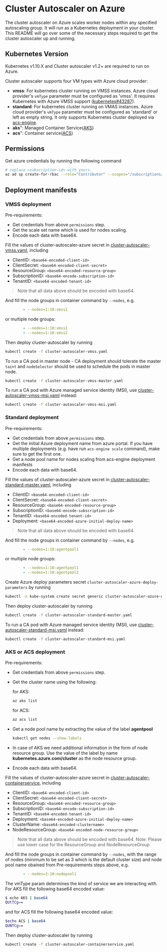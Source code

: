 # Cluster Autoscaler on Azure

The cluster autoscaler on Azure scales worker nodes within any specified autoscaling group. It will run as a Kubernetes deployment in your cluster. This README will go over some of the necessary steps required to get the cluster autoscaler up and running.

## Kubernetes Version

Kubernetes v1.10.X and Cluster autoscaler v1.2+  are required to run on Azure.

Cluster autoscaler supports four VM types with Azure cloud provider:

- **vmss**: For kubernetes cluster running on VMSS instances. Azure cloud provider's `vmType` parameter must be configured as 'vmss'. It requires Kubernetes with Azure VMSS support ([kubernetes#43287](https://github.com/kubernetes/kubernetes/issues/43287)).
- **standard**: For kubernetes cluster running on VMAS instances. Azure cloud provider's `vmType` parameter must be configured as 'standard' or left as empty string. It only supports Kubernetes cluster deployed via [acs-engine](https://github.com/Azure/acs-engine).
- **aks**": Managed Container Service([AKS](https://docs.microsoft.com/en-us/azure/aks/))
- **acs**": Container service([ACS](https://docs.microsoft.com/en-us/azure/container-service/kubernetes/))

## Permissions

Get azure credentials by running the following command

```sh
# replace <subscription-id> with yours.
az ad sp create-for-rbac --role="Contributor" --scopes="/subscriptions/<subscription-id>" --output json
```

## Deployment manifests

### VMSS deployment

Pre-requirements:

- Get credentials from above `permissions` step.
- Get the scale set name which is used for nodes scaling.
- Encode each data with base64.

Fill the values of cluster-autoscaler-azure secret in [cluster-autoscaler-vmss.yaml](cluster-autoscaler-vmss.yaml), including

- ClientID: `<base64-encoded-client-id>`
- ClientSecret: `<base64-encoded-client-secret>`
- ResourceGroup: `<base64-encoded-resource-group>`
- SubscriptionID: `<base64-encode-subscription-id>`
- TenantID: `<base64-encoded-tenant-id>`

> Note that all data above should be encoded with base64.

And fill the node groups in container command by `--nodes`, e.g.

```yaml
        - --nodes=1:10:vmss1
```

or multiple node groups:

```yaml
        - --nodes=1:10:vmss1
        - --nodes=1:10:vmss2
```

Then deploy cluster-autoscaler by running

```sh
kubectl create -f cluster-autoscaler-vmss.yaml
```

To run a CA pod in master node - CA deployment should tolerate the master `taint` and `nodeSelector` should be used to schedule the pods in master node.

```sh
kubectl create -f cluster-autoscaler-vmss-master.yaml
```

To run a CA pod with Azure managed service identity (MSI), use [cluster-autoscaler-vmss-msi.yaml](cluster-autoscaler-vmss-msi.yaml) instead:

```sh
kubectl create -f cluster-autoscaler-vmss-msi.yaml
```

### Standard deployment

Pre-requirements:

- Get credentials from above `permissions` step.
- Get the initial Azure deployment name from azure portal. If you have multiple deployments (e.g. have run `acs-engine scale` command), make sure to get the first one.
- Get a node pool name for nodes scaling from acs-engine deployment manifests
- Encode each data with base64.

Fill the values of cluster-autoscaler-azure secret in [cluster-autoscaler-standard-master.yaml](cluster-autoscaler-standard-master.yaml), including

- ClientID: `<base64-encoded-client-id>`
- ClientSecret: `<base64-encoded-client-secret>`
- ResourceGroup: `<base64-encoded-resource-group>`
- SubscriptionID: `<base64-encode-subscription-id>`
- TenantID: `<base64-encoded-tenant-id>`
- Deployment: `<base64-encoded-azure-initial-deploy-name>`

> Note that all data above should be encoded with base64.

And fill the node groups in container command by `--nodes`, e.g.

```yaml
        - --nodes=1:10:agentpool1
```

or multiple node groups:

```yaml
        - --nodes=1:10:agentpool1
        - --nodes=1:10:agentpool2
```

Create Azure deploy parameters secret `cluster-autoscaler-azure-deploy-parameters` by running

```sh
kubectl -n kube-system create secret generic cluster-autoscaler-azure-deploy-parameters --from-file=deploy-parameters=./_output/<your-output-path>/azuredeploy.parameters.json
```

Then deploy cluster-autoscaler by running

```sh
kubectl create -f cluster-autoscaler-standard-master.yaml
```

To run a CA pod with Azure managed service identity (MSI), use [cluster-autoscaler-standard-msi.yaml](cluster-autoscaler-standard-msi.yaml) instead:

```sh
kubectl create -f cluster-autoscaler-standard-msi.yaml
```

### AKS or ACS deployment

Pre-requirements:

- Get credentials from above `permissions` step.
- Get the cluster name using the following:

  for AKS:
  ```sh
  az aks list
  ```
  for ACS:
  ```sh
  az acs list
  ```

- Get a node pool name by extracting the value of the label **agentpool**
  ```sh
  kubectl get nodes --show-labels
  ```
- In case of AKS we need additional information in the form of node resource group.
  Use the value of the label by name **kubernetes.azure.com/cluster** as the node resource group.

- Encode each data with base64.

Fill the values of cluster-autoscaler-azure secret in [cluster-autoscaler-containerservice](cluster-autoscaler-containerservice.yaml), including

- ClientID: `<base64-encoded-client-id>`
- ClientSecret: `<base64-encoded-client-secret>`
- ResourceGroup: `<base64-encoded-resource-group>`
- SubscriptionID: `<base64-encode-subscription-id>`
- TenantID: `<base64-encoded-tenant-id>`
- Deployment: `<base64-encoded-azure-initial-deploy-name>`
- ClusterName: `<base64-encoded-clustername>`
- NodeResourceGroup: `<base64-encoded-node-resource-group>`


> Note that all data above should be encoded with base64.
> Note: Please use lower case for the ResourceGroup and NodeResourceGroup

And fill the node groups in container command by `--nodes`, with the range of nodes (minimum to be set as 3 which is the default cluster size) and 
node pool name obained from Pre-requirements steps above, e.g.

```yaml
        - --nodes=3:10:nodepool1
```
The vmType param determines the kind of service we are interacting with.
For AKS fill the following base64 encoded value:
```sh
$ echo AKS | base64
QUtTCg==
```
and for ACS fill the following base64 encoded value:
```sh
$echo ACS | base64
QUNTCg==
```
Then deploy cluster-autoscaler by running

```sh
kubectl create -f cluster-autoscaler-containerservice.yaml
```
